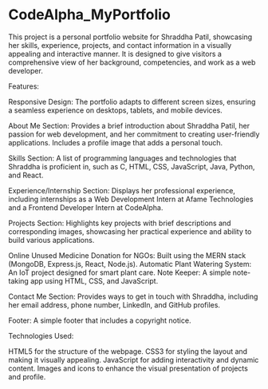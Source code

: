# CodeAlpha_MyPortfolio

This project is a personal portfolio website for Shraddha Patil, showcasing her skills, experience, projects, and contact information in a visually 
appealing and interactive manner. It is designed to give visitors a comprehensive view of her background, competencies, and work as a web developer.

Features:

Responsive Design:
The portfolio adapts to different screen sizes, ensuring a seamless experience on desktops, tablets, and mobile devices.

About Me Section:
Provides a brief introduction about Shraddha Patil, her passion for web development, and her commitment to creating user-friendly applications.
Includes a profile image that adds a personal touch.

Skills Section:
A list of programming languages and technologies that Shraddha is proficient in, such as C, HTML, CSS, JavaScript, Java, Python, and React.

Experience/Internship Section:
Displays her professional experience, including internships as a Web Development Intern at Afame Technologies and a Frontend Developer Intern at CodeAlpha.

Projects Section:
Highlights key projects with brief descriptions and corresponding images, showcasing her practical experience and ability to build various applications.

Online Unused Medicine Donation for NGOs: Built using the MERN stack (MongoDB, Express.js, React, Node.js).
Automatic Plant Watering System: An IoT project designed for smart plant care.
Note Keeper: A simple note-taking app using HTML, CSS, and JavaScript.

Contact Me Section:
Provides ways to get in touch with Shraddha, including her email address, phone number, LinkedIn, and GitHub profiles.

Footer:
A simple footer that includes a copyright notice.

Technologies Used:

HTML5 for the structure of the webpage.
CSS3 for styling the layout and making it visually appealing.
JavaScript for adding interactivity and dynamic content.
Images and icons to enhance the visual presentation of projects and profile.

